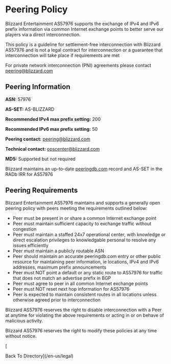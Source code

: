 Peering Policy
==============

Blizzard Entertainment AS57976 supports the exchange of IPv4 and IPv6 prefix information via common Internet exchange points to better serve our players via a direct interconnection.

This policy is a guideline for settlement-free interconnection with Blizzard AS57976 and is not a legal contract for interconnection or a guarantee that interconnection will take place if requirements are met

For private network interconnection (PNI) agreements please contact [peering@blizzard.com](mailto:peering@blizzard.com)

Peering Information
-------------------

**ASN:** 57976

**AS-SET:** AS-BLIZZARD

**Recommended IPv4 max prefix setting:** 200

**Recommended IPv6 max prefix setting:** 50

**Peering contact:** [peering@blizzard.com](mailto:peering@blizzard.com)

**Technical contact:** [opscenter@blizzard.com](mailto:opscenter@blizzard.com)

**MD5:** Supported but not required

Blizzard maintains an up-to-date [peeringdb.com](https://peeringdb.com/asn/57976) record and AS-SET in the RADb IRR for AS57976

Peering Requirements
--------------------

Blizzard Entertainment AS57976 maintains and supports a generally open peering policy with peers meeting the requirements outlined below:

*   Peer must be present in or share a common Internet exchange point
*   Peer must maintain sufficient capacity to exchange traffic without congestion
*   Peer must maintain a staffed 24x7 operational center, with knowledge or direct escalation privileges to knowledgable personal to resolve any issues efficiently
*   Peer must maintain a publicly routable ASN
*   Peer should maintain an accurate peeringdb.com entry or other public resource for maintaining peer information, ie locations, IPv4 and IPv6 addresses, maximum prefix announcements
*   Peer must NOT point a default or any static route to AS57976 for traffic that does not match an advertise prefix in BGP
*   Peer must agree to peer in all common Internet exchange points
*   Peer must NOT reset next hop information for AS57976
*   Peer is expected to maintain consistent routes in all locations unless otherwise agreed prior to interconnection

Blizzard AS57976 reserves the right to disable interconnection with a Peer at anytime for violating the above requirements or acting in or on behave of malicious activity.

Blizzard AS57976 reserves the right to modify these policies at any time without notice.

[

Back To Directory](/en-us/legal)